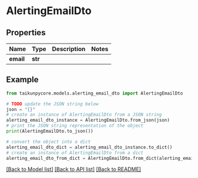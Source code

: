 # AlertingEmailDto


## Properties

Name | Type | Description | Notes
------------ | ------------- | ------------- | -------------
**email** | **str** |  | 

## Example

```python
from taikunpycore.models.alerting_email_dto import AlertingEmailDto

# TODO update the JSON string below
json = "{}"
# create an instance of AlertingEmailDto from a JSON string
alerting_email_dto_instance = AlertingEmailDto.from_json(json)
# print the JSON string representation of the object
print(AlertingEmailDto.to_json())

# convert the object into a dict
alerting_email_dto_dict = alerting_email_dto_instance.to_dict()
# create an instance of AlertingEmailDto from a dict
alerting_email_dto_from_dict = AlertingEmailDto.from_dict(alerting_email_dto_dict)
```
[[Back to Model list]](../README.md#documentation-for-models) [[Back to API list]](../README.md#documentation-for-api-endpoints) [[Back to README]](../README.md)


